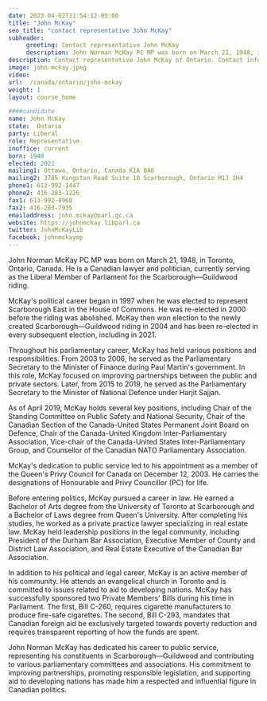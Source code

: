 ```yaml
---
date: 2023-04-02T11:54:12-05:00
title: "John McKay"
seo_title: "contact representative John McKay"
subheader:
     greeting: Contact representative John McKay
     description: John Norman McKay PC MP was born on March 21, 1948, in Toronto, Ontario, Canada.
description: Contact representative John McKay of Ontario. Contact information for John McKay includes email address, phone number, and mailing address.
image: john-mckay.jpeg
video:
url:  /canada/ontario/john-mckay
weight: 1
layout: course_home

####candidate
name: John McKay
state:	Ontario
party: Liberal
role: Representative
inoffice: current
born: 1948
elected: 2021
mailing1: Ottawa, Ontario, Canada K1A 0A6
mailing2: 3785 Kingston Road Suite 10 Scarborough, Ontario M1J 3H4
phone1: 613-992-1447
phone2: 416-283-1226
fax1: 613-992-8968
fax2: 416-283-7935
emailaddress: john.mckay@parl.gc.ca
website: https://johnmckay.libparl.ca
twitter: JohnMcKayLib
facebook: johnmckaymp
---
```


John Norman McKay PC MP was born on March 21, 1948, in Toronto, Ontario, Canada. He is a Canadian lawyer and politician, currently serving as the Liberal Member of Parliament for the Scarborough—Guildwood riding.

McKay's political career began in 1997 when he was elected to represent Scarborough East in the House of Commons. He was re-elected in 2000 before the riding was abolished. McKay then won election to the newly created Scarborough—Guildwood riding in 2004 and has been re-elected in every subsequent election, including in 2021.

Throughout his parliamentary career, McKay has held various positions and responsibilities. From 2003 to 2006, he served as the Parliamentary Secretary to the Minister of Finance during Paul Martin's government. In this role, McKay focused on improving partnerships between the public and private sectors. Later, from 2015 to 2019, he served as the Parliamentary Secretary to the Minister of National Defence under Harjit Sajjan.

As of April 2019, McKay holds several key positions, including Chair of the Standing Committee on Public Safety and National Security, Chair of the Canadian Section of the Canada-United States Permanent Joint Board on Defence, Chair of the Canada-United Kingdom Inter-Parliamentary Association, Vice-chair of the Canada-United States Inter-Parliamentary Group, and Counsellor of the Canadian NATO Parliamentary Association.

McKay's dedication to public service led to his appointment as a member of the Queen's Privy Council for Canada on December 12, 2003. He carries the designations of Honourable and Privy Councillor (PC) for life.

Before entering politics, McKay pursued a career in law. He earned a Bachelor of Arts degree from the University of Toronto at Scarborough and a Bachelor of Laws degree from Queen's University. After completing his studies, he worked as a private practice lawyer specializing in real estate law. McKay held leadership positions in the legal community, including President of the Durham Bar Association, Executive Member of County and District Law Association, and Real Estate Executive of the Canadian Bar Association.

In addition to his political and legal career, McKay is an active member of his community. He attends an evangelical church in Toronto and is committed to issues related to aid to developing nations. McKay has successfully sponsored two Private Members' Bills during his time in Parliament. The first, Bill C-260, requires cigarette manufacturers to produce fire-safe cigarettes. The second, Bill C-293, mandates that Canadian foreign aid be exclusively targeted towards poverty reduction and requires transparent reporting of how the funds are spent.

John Norman McKay has dedicated his career to public service, representing his constituents in Scarborough—Guildwood and contributing to various parliamentary committees and associations. His commitment to improving partnerships, promoting responsible legislation, and supporting aid to developing nations has made him a respected and influential figure in Canadian politics.
